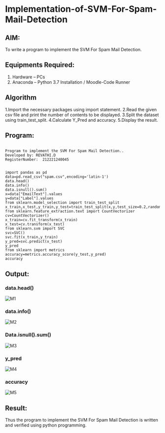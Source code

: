 # Implementation-of-SVM-For-Spam-Mail-Detection

## AIM:
To write a program to implement the SVM For Spam Mail Detection.

## Equipments Required:
1. Hardware – PCs
2. Anaconda – Python 3.7 Installation / Moodle-Code Runner

## Algorithm
1.Import the necessary packages using import statement.
2.Read the given csv file and print the number of contents to be displayed.
3.Split the dataset using train_test_split.
4.Calculate Y_Pred and accuracy.
5.Display the result.

## Program:
```

Program to implement the SVM For Spam Mail Detection..
Developed by: REVATHI.D
RegisterNumber:  212221240045


import pandas as pd
data=pd.read_csv("spam.csv",encoding='latin-1')
data.head()
data.info()
data.isnull().sum()
x=data["EmailText"].values
y=data["Label"].values
from sklearn.model_selection import train_test_split 
x_train,x_test,y_train,y_test=train_test_split(x,y,test_size=0.2,random_state=0)
from sklearn.feature_extraction.text import CountVectorizer
cv=CountVectorizer()
x_train=cv.fit_transform(x_train)
x_test=cv.transform(x_test)
from sklearn.svm import SVC
svc=SVC()
svc.fit(x_train,y_train)
y_pred=svc.predict(x_test)
y_pred
from sklearn import metrics
accuracy=metrics.accuracy_score(y_test,y_pred)
accuracy

```

## Output:
### data.head()

![M1](https://user-images.githubusercontent.com/94154683/173188644-fb111910-cb13-4fcb-8c0a-a6ec86c855b3.png)

### data.info()

![M2](https://user-images.githubusercontent.com/94154683/173188648-a5ff22ad-b4b0-403b-a0cd-20d628e81f11.png)

### Data.isnull().sum()
![M3](https://user-images.githubusercontent.com/94154683/173188651-10d3d90e-1646-481f-8af8-4d2cd73cdedd.png)


### y_pred

![M4](https://user-images.githubusercontent.com/94154683/173188660-97da40d7-3ed8-4520-b95d-cd1df1f7079b.png)

### accuracy


![M5](https://user-images.githubusercontent.com/94154683/173188662-c92f36b2-48b5-439a-9d82-f0b82fad4e23.png)



## Result:
Thus the program to implement the SVM For Spam Mail Detection is written and verified using python programming.
